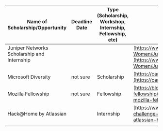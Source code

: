 | Name of Scholarship/Opportunity                     | Deadline Date | Type (Scholarship, Workshop, Internship, Fellowship, etc) | Link                                                                                                                                                                                                                                   |
| --------------------------------------------------- | ------------- | --------------------------------------------------------- | -------------------------------------------------------------------------------------------------------------------------------------------------------------------------------------------------------------------------------------- |
| Juniper Networks Scholarship and Internship<br><br> |               |                                                           | [https://www.iie.org/Programs/WeTech/STEM-Scholarships-for-Women/Juniper-Networks-Scholarship-and-Internship/India](https://www.iie.org/Programs/WeTech/STEM-Scholarships-for-Women/Juniper-Networks-Scholarship-and-Internship/India) |
| Microsoft Diversity                                 | not sure      | Scholarship                                               | [https://careers.microsoft.com/students/us/en/usscholarshipprogram](https://careers.microsoft.com/students/us/en/usscholarshipprogram)                                                                                                 |
| Mozilla Fellowship                                  | not sure      | Fellowship                                                | [https://blog.mozilla.org/blog/2019/03/12/apply-for-a-mozilla-fellowship/](https://blog.mozilla.org/blog/2019/03/12/apply-for-a-mozilla-fellowship/)                                                                                   |
| Hack@Home by Atlassian                              |               | Internship                                                | [https://www.linkedin.com/pulse/all-atlassian-hackhome-coding-challenge-lakshmi-k-p/](https://www.linkedin.com/pulse/all-atlassian-hackhome-coding-challenge-lakshmi-k-p/)                                                             |
|                                                     |               |                                                           |                                                                                                                                                                                                                                        |

